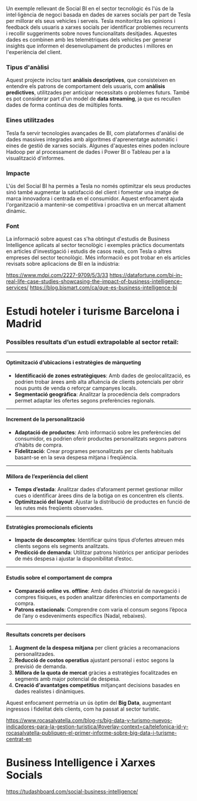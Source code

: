 Un exemple rellevant de Social BI en el sector tecnològic és l'ús de la intel·ligència de negoci basada en dades de xarxes socials per part de Tesla per millorar els seus vehicles i serveis. Tesla monitoritza les opinions i feedback dels usuaris a xarxes socials per identificar problemes recurrents i recollir suggeriments sobre noves funcionalitats desitjades. Aquestes dades es combinen amb les telemètriques dels vehicles per generar insights que informen el desenvolupament de productes i millores en l'experiència del client.

### Tipus d'anàlisi
Aquest projecte inclou tant **anàlisis descriptives**, que consisteixen en entendre els patrons de comportament dels usuaris, com **anàlisis predictives**, utilitzades per anticipar necessitats o problemes futurs. També es pot considerar part d'un model de **data streaming**, ja que es recullen dades de forma contínua des de múltiples fonts.

### Eines utilitzades
Tesla fa servir tecnologies avançades de BI, com plataformes d'anàlisi de dades massives integrades amb algoritmes d'aprenentatge automàtic i eines de gestió de xarxes socials. Algunes d'aquestes eines poden incloure Hadoop per al processament de dades i Power BI o Tableau per a la visualització d'informes.

### Impacte
L'ús del Social BI ha permès a Tesla no només optimitzar els seus productes sinó també augmentar la satisfacció del client i fomentar una imatge de marca innovadora i centrada en el consumidor. Aquest enfocament ajuda l'organització a mantenir-se competitiva i proactiva en un mercat altament dinàmic.

### Font
La informació sobre aquest cas s'ha obtingut d'estudis de Business Intelligence aplicats al sector tecnològic i exemples pràctics documentats en articles d'investigació i estudis de casos reals, com Tesla o altres empreses del sector tecnològic. Més informació es pot trobar en els articles revisats sobre aplicacions de BI en la indústria:


https://www.mdpi.com/2227-9709/5/3/33
https://datafortune.com/bi-in-real-life-case-studies-showcasing-the-impact-of-business-intelligence-services/
https://blog.bismart.com/ca/que-es-business-intelligence-bi

# Estudi hoteler i turisme Barcelona i Madrid

### Possibles resultats d’un estudi extrapolable al sector **retail**:

---

#### **Optimització d’ubicacions i estratègies de màrqueting**
- **Identificació de zones estratègiques**: Amb dades de geolocalització, es podrien trobar àrees amb alta afluència de clients potencials per obrir nous punts de venda o reforçar campanyes locals.  
- **Segmentació geogràfica**: Analitzar la procedència dels compradors permet adaptar les ofertes segons preferències regionals.

---

#### **Increment de la personalització**
- **Adaptació de productes**: Amb informació sobre les preferències del consumidor, es podrien oferir productes personalitzats segons patrons d’hàbits de compra.  
- **Fidelització**: Crear programes personalitzats per clients habituals basant-se en la seva despesa mitjana i freqüència.

---

#### **Millora de l’experiència del client**
- **Temps d’estada**: Analitzar dades d’aforament permet gestionar millor cues o identificar àrees dins de la botiga on es concentren els clients.  
- **Optimització del layout**: Ajustar la distribució de productes en funció de les rutes més freqüents observades.

---

#### **Estratègies promocionals eficients**
- **Impacte de descomptes**: Identificar quins tipus d’ofertes atreuen més clients segons els segments analitzats.  
- **Predicció de demanda**: Utilitzar patrons històrics per anticipar períodes de més despesa i ajustar la disponibilitat d’estoc.

---

#### **Estudis sobre el comportament de compra**
- **Comparació online vs. offline**: Amb dades d’historial de navegació i compres físiques, es poden analitzar diferències en comportaments de compra.  
- **Patrons estacionals**: Comprendre com varia el consum segons l’època de l’any o esdeveniments específics (Nadal, rebaixes).

---

#### **Resultats concrets per decisors**
1. **Augment de la despesa mitjana** per client gràcies a recomanacions personalitzades.  
2. **Reducció de costos operatius** ajustant personal i estoc segons la previsió de demanda.  
3. **Millora de la quota de mercat** gràcies a estratègies focalitzades en segments amb major potencial de despesa.  
4. **Creació d'avantatges competitius** mitjançant decisions basades en dades realistes i dinàmiques.

Aquest enfocament permetria un ús òptim del **Big Data**, augmentant ingressos i fidelitat dels clients, com ha passat al sector turístic.

https://www.rocasalvatella.com/blog-rs/big-data-y-turismo-nuevos-indicadores-para-la-gestion-turistica/#overlay-context=ca/telefonica-id-y-rocasalvatella-publiquen-el-primer-informe-sobre-big-data-i-turisme-centrat-en


# Business Intelligence i Xarxes Socials

https://tudashboard.com/social-business-intelligence/





